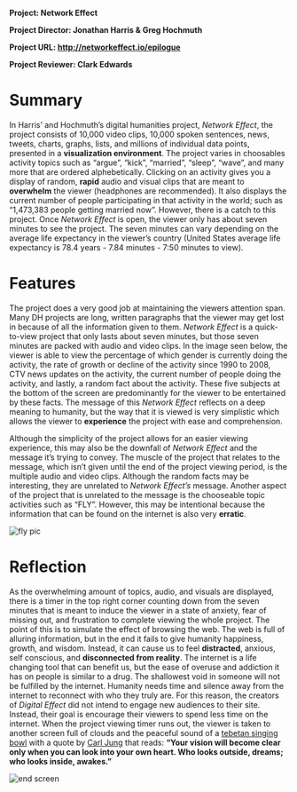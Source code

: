 **Project: Network Effect**

**Project Director: Jonathan Harris & Greg Hochmuth**

**Project URL: http://networkeffect.io/epilogue**

**Project Reviewer: Clark Edwards**

# Summary
  In Harris’ and Hochmuth’s digital humanities project, *Network Effect*, the project consists of 10,000 video clips, 10,000 spoken sentences, news, tweets, charts, graphs, lists, and millions of individual data points, presented in a **visualization environment**. The project varies in choosables activity topics such as “argue”, “kick”, “married”, “sleep”, “wave”, and many more that are ordered alphebetically. Clicking on an activity gives you a display of random, **rapid** audio and visual clips that are meant to **overwhelm** the viewer (headphones are recommended). It also displays the current number of people participating in that activity in the world; such as “1,473,383 people getting married now”. However, there is a catch to this project. Once *Network Effect* is open, the viewer only has about seven minutes to see the project. The seven minutes can vary depending on the average life expectancy in the viewer’s country (United States average life expectancy is 78.4 years - 7.84 minutes - 7:50 minutes to view).

# Features
  The project does a very good job at maintaining the viewers attention span. Many DH projects are long, written paragraphs that the viewer may get lost in because of all the information given to them. *Network Effect* is a quick-to-view project that only lasts about seven minutes, but those seven minutes are packed with audio and video clips. In the image seen below, the viewer is able to view the percentage of which gender is currently doing the activity, the rate of growth or decline of the activity since 1990 to 2008, CTV news updates on the activity, the current number of people doing the activity, and lastly, a random fact about the activity. These five subjects at the bottom of the screen are predominantly for the viewer to be entertained by these facts. The message of this *Network Effect* reflects on a deep meaning to humanity, but the way that it is viewed is very simplistic which allows the viewer to **experience** the project with ease and comprehension. 

  Although the simplicity of the project allows for an easier viewing experience, this may also be the downfall of *Network Effect* and the message it’s trying to convey. The muscle of the project that relates to the message, which isn’t given until the end of the project viewing period, is the multiple audio and video clips. Although the random facts may be interesting, they are unrelated to *Network Effect’s* message. Another aspect of the project that is unrelated to the message is the chooseable topic activities such as “FLY”. However, this may be intentional because the information that can be found on the internet is also very **erratic**.
  
![fly pic](https://clarkedwards.github.io/Clark-Edwards-CNU/images/rbpicone.png)

# Reflection
  As the overwhelming amount of topics, audio, and visuals are displayed, there is a timer in the top right corner counting down from the seven minutes that is meant to induce the viewer in a state of anxiety, fear of missing out, and frustration to complete viewing the whole project. The point of this is to simulate the effect of browsing the web. The web is full of alluring information, but in the end it fails to give humanity happiness, growth, and wisdom. Instead, it can cause us to feel **distracted**, anxious, self conscious, and **disconnected from reality**. The internet is a life changing tool that can benefit us, but the ease of overuse and addiction it has on people is similar to a drug. The shallowest void in someone will not be fulfilled by the internet. Humanity needs time and silence away from the internet to reconnect with who they truly are. For this reason, the creators of *Digital Effect* did not intend to engage new audiences to their site. Instead, their goal is encourage their viewers to spend less time on the internet. When the project viewing timer runs out, the viewer is taken to another screen full of clouds and the peaceful sound of a [tebetan singing bowl](Link:https://www.youtube.com/watch?v=Y6QTdvbu0uI) with a quote by [Carl Jung](Link:https://en.wikipedia.org/wiki/Carl_Jung) that reads: **“Your vision will become clear only when you can look into your own heart. Who looks outside, dreams; who looks inside, awakes.”**

![end screen](https://clarkedwards.github.io/Clark-Edwards-CNU/images/rbpictwoo.png)
